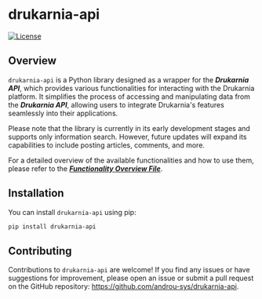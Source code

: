 # drukarnia-api


[![License](https://img.shields.io/badge/license-MIT-blue.svg)](https://github.com/androu-sys/drukarnia-api/blob/336659027110e39e4ff08b70cdd5aea2efb0bff6/LICENSE)

## Overview
`drukarnia-api` is a Python library designed as a wrapper for the ***Drukarnia API***, which provides various functionalities for interacting with the Drukarnia platform. It simplifies the process of accessing and manipulating data from the ***Drukarnia API***, allowing users to integrate Drukarnia's features seamlessly into their applications.

Please note that the library is currently in its early development stages and supports only information search. However, future updates will expand its capabilities to include posting articles, comments, and more.

For a detailed overview of the available functionalities and how to use them, please refer to the [***Functionality Overview File***](https://github.com/androu-sys/drukarnia-api/blob/336659027110e39e4ff08b70cdd5aea2efb0bff6/overview.ipynb).

## Installation
You can install `drukarnia-api` using pip:

```bash
pip install drukarnia-api
```

## Contributing

Contributions to `drukarnia-api` are welcome! If you find any issues or have suggestions for improvement, please open an issue or submit a pull request on the GitHub repository: https://github.com/androu-sys/drukarnia-api.
